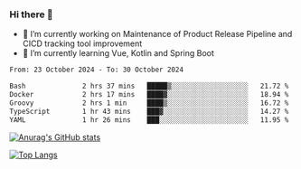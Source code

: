 ### Hi there 👋

- 🔭 I’m currently working on Maintenance of Product Release Pipeline and CICD tracking tool improvement
- 🌱 I’m currently learning Vue, Kotlin and Spring Boot

<!--START_SECTION:waka-->

```txt
From: 23 October 2024 - To: 30 October 2024

Bash              2 hrs 37 mins   █████▒░░░░░░░░░░░░░░░░░░░   21.72 %
Docker            2 hrs 17 mins   ████▓░░░░░░░░░░░░░░░░░░░░   18.94 %
Groovy            2 hrs 1 min     ████▒░░░░░░░░░░░░░░░░░░░░   16.72 %
TypeScript        1 hr 43 mins    ███▓░░░░░░░░░░░░░░░░░░░░░   14.27 %
YAML              1 hr 26 mins    ███░░░░░░░░░░░░░░░░░░░░░░   11.95 %
```

<!--END_SECTION:waka-->

[![Anurag's GitHub stats](https://github-readme-stats.vercel.app/api?username=yunhao981&show_icons=true&theme=solarized-dark)](https://github.com/anuraghazra/github-readme-stats)

[![Top Langs](https://github-readme-stats.vercel.app/api/top-langs/?username=yunhao981&theme=solarized-dark&layout=compact)](https://github.com/anuraghazra/github-readme-stats)

<!--
**yunhao981/yunhao981** is a ✨ _special_ ✨ repository because its `README.md` (this file) appears on your GitHub profile.

Here are some ideas to get you started:

- 🔭 I’m currently working on Maintenance of Release Pipeline and CICD tracking tool improvement
- 🌱 I’m currently learning Vue, Kotlin and Spring Boot
- 👯 I’m looking to collaborate on ...
- 🤔 I’m looking for help with ...
- 💬 Ask me about ...
- 📫 How to reach me: ...
- 😄 Pronouns: ...
- ⚡ Fun fact: ...
-->



